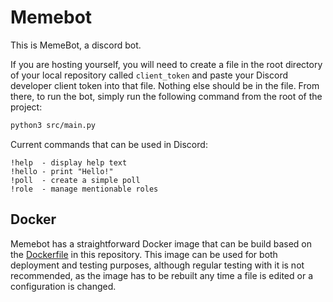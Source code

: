 # Memebot 

This is MemeBot, a discord bot.

If you are hosting yourself, you will need to create a file in the root directory of your local repository called 
`client_token` and paste your Discord developer client token into that file. Nothing else should be in the file.
From there, to run the bot, simply run the following command from the root of the project:

```bash
python3 src/main.py
```

Current commands that can be used in Discord:
    
    !help  - display help text
    !hello - print "Hello!"
    !poll  - create a simple poll
    !role  - manage mentionable roles

## Docker
Memebot has a straightforward Docker image that can be build based on the [Dockerfile](./Dockerfile) in this 
repository. This image can be used for both deployment and testing purposes, although regular testing with it is not 
recommended, as the image has to be rebuilt any time a file is edited or a configuration is changed.
